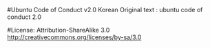 #Ubuntu Code of Conduct v2.0 Korean
Original text : ubuntu code of conduct 2.0


#License: Attribution-ShareAlike 3.0
http://creativecommons.org/licenses/by-sa/3.0
